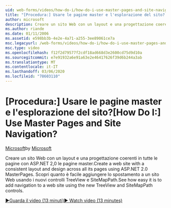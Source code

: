 ```yaml
---
uid: web-forms/videos/how-do-i/how-do-i-use-master-pages-and-site-navigation
title: "[Procedura:] Usare le pagine master e l'esplorazione del sito? | Microsoft Docs"
author: microsoft
description: Creare un sito Web con un layout e una progettazione coerenti in tutte le pagine con ASP.NET 2,0 le pagine master. Scopri quanto è facile aggiungere lo spostamento a un sito Web...
ms.author: riande
ms.date: 01/11/2006
ms.assetid: e598bb3b-4e2e-4a71-a255-3ee89061ce7a
msc.legacyurl: /web-forms/videos/how-do-i/how-do-i-use-master-pages-and-site-navigation
msc.type: video
ms.openlocfilehash: f12f2d79577f2cdf18ad668d3e2600cd75d9d10a
ms.sourcegitcommit: e7e91932a6e91a63e2e46417626f39d6b244a3ab
ms.translationtype: MT
ms.contentlocale: it-IT
ms.lasthandoff: 03/06/2020
ms.locfileid: "78603110"
---
```

# <a name="how-do-i-use-master-pages-and-site-navigation"></a><span data-ttu-id="2f474-105">[Procedura:] Usare le pagine master e l'esplorazione del sito?</span><span class="sxs-lookup"><span data-stu-id="2f474-105">[How Do I:] Use Master Pages and Site Navigation?</span></span>

<span data-ttu-id="2f474-106">[Microsoft](https://github.com/microsoft)</span><span class="sxs-lookup"><span data-stu-id="2f474-106">by [Microsoft](https://github.com/microsoft)</span></span>

<span data-ttu-id="2f474-107">Creare un sito Web con un layout e una progettazione coerenti in tutte le pagine con ASP.NET 2,0 le pagine master.</span><span class="sxs-lookup"><span data-stu-id="2f474-107">Create a web site with a consistent layout and design across all its pages using ASP.NET 2.0 MasterPages.</span></span> <span data-ttu-id="2f474-108">Scopri quanto è facile aggiungere lo spostamento a un sito Web usando i nuovi controlli TreeView e SiteMapPath.</span><span class="sxs-lookup"><span data-stu-id="2f474-108">See how easy it is to add navigation to a web site using the new TreeView and SiteMapPath controls.</span></span>

[<span data-ttu-id="2f474-109">&#9654;Guarda il video (13 minuti)</span><span class="sxs-lookup"><span data-stu-id="2f474-109">&#9654; Watch video (13 minutes)</span></span>](https://channel9.msdn.com/Blogs/ASP-NET-Site-Videos/how-do-i-use-master-pages-and-site-navigation)
